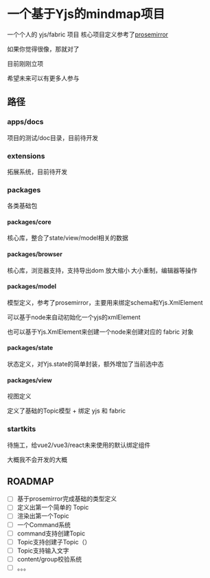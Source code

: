# 一个基于Yjs的mindmap项目

一个个人的 yjs/fabric 项目
核心项目定义参考了[prosemirror](https://prosemirror.net/)

如果你觉得很像，那就对了

目前刚刚立项

希望未来可以有更多人参与

## 路径

### apps/docs

项目的测试/doc目录，目前待开发

### extensions

拓展系统，目前待开发

### packages

各类基础包

#### packages/core

核心库，整合了state/view/model相关的数据

#### packages/browser

核心库，浏览器支持，支持导出dom 放大缩小 大小重制，编辑器等操作

#### packages/model

模型定义，参考了prosemirror，主要用来绑定schema和Yjs.XmlElement

可以基于node来自动初始化一个yjs的xmlElement

也可以基于Yjs.XmlElement来创建一个node来创建对应的 fabric 对象

#### packages/state

状态定义，对Yjs.state的简单封装，额外增加了当前选中态

#### packages/view

视图定义

定义了基础的Topic模型 + 绑定 yjs 和 fabric

### startkits

待施工，给vue2/vue3/react未来使用的默认绑定组件

大概我不会开发的大概

## ROADMAP

- [ ] 基于prosemirror完成基础的类型定义
- [ ] 定义出第一个简单的 Topic
- [ ] 渲染出第一个Topic
- [ ] 一个Command系统
- [ ] command支持创建Topic
- [ ] Topic支持创建子Topic（）
- [ ] Topic支持输入文字
- [ ] content/group校验系统
- [ ] 。。。
